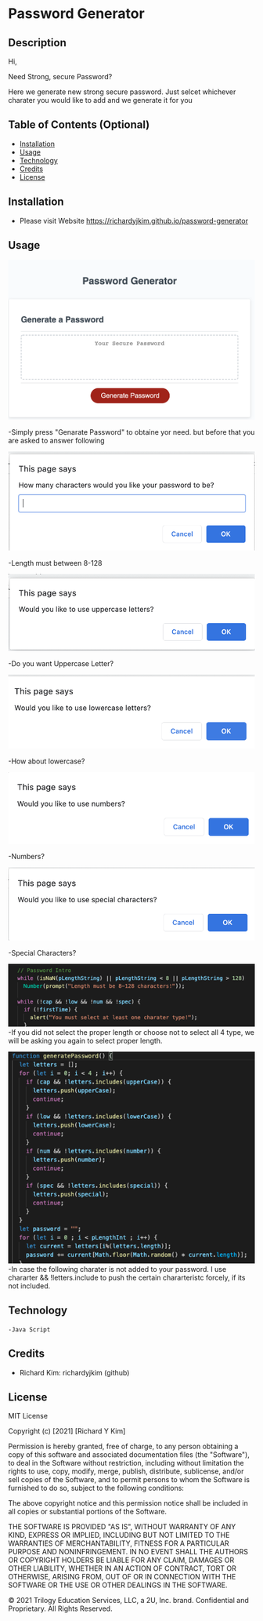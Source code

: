 # Password Generator

## Description 

Hi, 

Need Strong, secure Password?

Here we generate new strong secure password.
Just selcet whichever charater you would like to add and we generate it for you

## Table of Contents (Optional)


* [Installation](#installation)
* [Usage](#usage)
* [Technology](#technology)
* [Credits](#credits)
* [License](#license)


## Installation

- Please visit Website https://richardyjkim.github.io/password-generator


## Usage 


![alt text](./screenshot/ss6.png)

-Simply press "Genarate Password" to obtaine yor need.
but before that you are asked to answer following

![alt text](./screenshot/ss1.png)

-Length must between 8-128 

![alt text](./screenshot/ss2.png)

-Do you want Uppercase Letter?

![alt text](./screenshot/ss3.png)

-How about lowercase?

![alt text](./screenshot/ss4.png)

-Numbers?

![alt text](./screenshot/ss5.png)

-Special Characters?

![alt text](./screenshot/ss7.png)
-If you did not select the proper length or choose not to select all 4 type, we will be asking you again to select proper length.

![alt text](./screenshot/ss8.png)
-In case the following charater is not added to your password. I use chararter && !letters.include to push the certain chararteristc forcely, if its not included.

## Technology
    -Java Script

## Credits

 - Richard Kim: richardyjkim (github)


## License

MIT License

Copyright (c) [2021] [Richard Y Kim]

Permission is hereby granted, free of charge, to any person obtaining a copy
of this software and associated documentation files (the "Software"), to deal
in the Software without restriction, including without limitation the rights
to use, copy, modify, merge, publish, distribute, sublicense, and/or sell
copies of the Software, and to permit persons to whom the Software is
furnished to do so, subject to the following conditions:

The above copyright notice and this permission notice shall be included in all
copies or substantial portions of the Software.

THE SOFTWARE IS PROVIDED "AS IS", WITHOUT WARRANTY OF ANY KIND, EXPRESS OR
IMPLIED, INCLUDING BUT NOT LIMITED TO THE WARRANTIES OF MERCHANTABILITY,
FITNESS FOR A PARTICULAR PURPOSE AND NONINFRINGEMENT. IN NO EVENT SHALL THE
AUTHORS OR COPYRIGHT HOLDERS BE LIABLE FOR ANY CLAIM, DAMAGES OR OTHER
LIABILITY, WHETHER IN AN ACTION OF CONTRACT, TORT OR OTHERWISE, ARISING FROM,
OUT OF OR IN CONNECTION WITH THE SOFTWARE OR THE USE OR OTHER DEALINGS IN THE
SOFTWARE.

© 2021 Trilogy Education Services, LLC, a 2U, Inc. brand. Confidential and Proprietary. All Rights Reserved.
